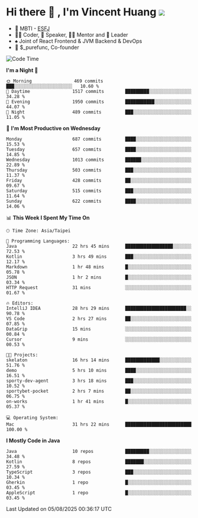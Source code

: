 # Hi there 👋 , I'm Vincent Huang ![](https://komarev.com/ghpvc/?username=Jian-Min-Huang)
- 👀 MBTI - [ESFJ](https://www.16personalities.com/esfj-personality)
- 👨‍💻 Coder, 🎤 Speaker, 👨‍🏫 Mentor and 🚀 Leader
- ♠️ Joint of React Frontend & JVM Backend & DevOps
- 💼 $_purefunc, Co-founder

<!--START_SECTION:waka-->
![Code Time](http://img.shields.io/badge/Code%20Time-5%2C726%20hrs%209%20mins-blue)

**I'm a Night 🦉** 

```text
🌞 Morning                469 commits         ███░░░░░░░░░░░░░░░░░░░░░░   10.60 % 
🌆 Daytime                1517 commits        █████████░░░░░░░░░░░░░░░░   34.28 % 
🌃 Evening                1950 commits        ███████████░░░░░░░░░░░░░░   44.07 % 
🌙 Night                  489 commits         ███░░░░░░░░░░░░░░░░░░░░░░   11.05 % 
```
📅 **I'm Most Productive on Wednesday** 

```text
Monday                   687 commits         ████░░░░░░░░░░░░░░░░░░░░░   15.53 % 
Tuesday                  657 commits         ████░░░░░░░░░░░░░░░░░░░░░   14.85 % 
Wednesday                1013 commits        ██████░░░░░░░░░░░░░░░░░░░   22.89 % 
Thursday                 503 commits         ███░░░░░░░░░░░░░░░░░░░░░░   11.37 % 
Friday                   428 commits         ██░░░░░░░░░░░░░░░░░░░░░░░   09.67 % 
Saturday                 515 commits         ███░░░░░░░░░░░░░░░░░░░░░░   11.64 % 
Sunday                   622 commits         ████░░░░░░░░░░░░░░░░░░░░░   14.06 % 
```


📊 **This Week I Spent My Time On** 

```text
🕑︎ Time Zone: Asia/Taipei

💬 Programming Languages: 
Java                     22 hrs 45 mins      ██████████████████░░░░░░░   72.53 % 
Kotlin                   3 hrs 49 mins       ███░░░░░░░░░░░░░░░░░░░░░░   12.17 % 
Markdown                 1 hr 48 mins        █░░░░░░░░░░░░░░░░░░░░░░░░   05.78 % 
JSON                     1 hr 2 mins         █░░░░░░░░░░░░░░░░░░░░░░░░   03.34 % 
HTTP Request             31 mins             ░░░░░░░░░░░░░░░░░░░░░░░░░   01.67 % 

🔥 Editors: 
IntelliJ IDEA            28 hrs 29 mins      ███████████████████████░░   90.78 % 
VS Code                  2 hrs 27 mins       ██░░░░░░░░░░░░░░░░░░░░░░░   07.85 % 
DataGrip                 15 mins             ░░░░░░░░░░░░░░░░░░░░░░░░░   00.84 % 
Cursor                   9 mins              ░░░░░░░░░░░░░░░░░░░░░░░░░   00.53 % 

🐱‍💻 Projects: 
skelaton                 16 hrs 14 mins      █████████████░░░░░░░░░░░░   51.76 % 
demo                     5 hrs 10 mins       ████░░░░░░░░░░░░░░░░░░░░░   16.51 % 
sporty-dev-agent         3 hrs 18 mins       ███░░░░░░░░░░░░░░░░░░░░░░   10.52 % 
sportybet-pocket         2 hrs 7 mins        ██░░░░░░░░░░░░░░░░░░░░░░░   06.75 % 
on-works                 1 hr 41 mins        █░░░░░░░░░░░░░░░░░░░░░░░░   05.37 % 

💻 Operating System: 
Mac                      31 hrs 22 mins      █████████████████████████   100.00 % 
```

**I Mostly Code in Java** 

```text
Java                     10 repos            █████████░░░░░░░░░░░░░░░░   34.48 % 
Kotlin                   8 repos             ███████░░░░░░░░░░░░░░░░░░   27.59 % 
TypeScript               3 repos             ███░░░░░░░░░░░░░░░░░░░░░░   10.34 % 
Gherkin                  1 repo              █░░░░░░░░░░░░░░░░░░░░░░░░   03.45 % 
AppleScript              1 repo              █░░░░░░░░░░░░░░░░░░░░░░░░   03.45 % 
```




 Last Updated on 05/08/2025 00:36:17 UTC
<!--END_SECTION:waka-->
